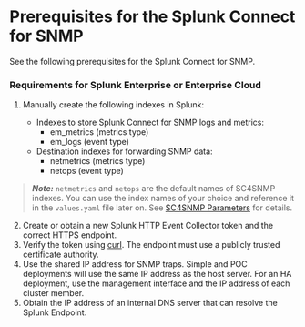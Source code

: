 # Prerequisites for the Splunk Connect for SNMP

See the following prerequisites for the Splunk Connect for SNMP.

### Requirements for Splunk Enterprise or Enterprise Cloud

1. Manually create the following indexes in Splunk:
   
   * Indexes to store Splunk Connect for SNMP logs and metrics: 
       * em_metrics (metrics type)
       * em_logs (event type)
   * Destination indexes for forwarding SNMP data: 
       * netmetrics (metrics type)
       * netops (event type)
   
> **_Note:_** `netmetrics` and `netops` are the default names of SC4SNMP indexes. You can use the index names of your choice and
> reference it in the `values.yaml` file later on. See [SC4SNMP Parameters](../microk8s/sc4snmp-installation.md#configure-splunk-enterprise-or-splunk-cloud-connection) for details.

2. Create or obtain a new Splunk HTTP Event Collector token and the correct HTTPS endpoint.
3. Verify the token using [curl](https://docs.splunk.com/Documentation/Splunk/8.1.3/Data/FormateventsforHTTPEventCollector). The endpoint must use a publicly trusted certificate authority.
4. Use the shared IP address for SNMP traps. Simple and POC deployments will use the same IP address as the host server. For an HA deployment, use the management interface and the IP address of each cluster member. 
5. Obtain the IP address of an internal DNS server that can resolve the Splunk Endpoint.